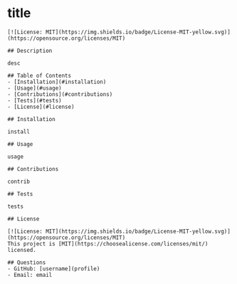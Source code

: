 # title

    [![License: MIT](https://img.shields.io/badge/License-MIT-yellow.svg)](https://opensource.org/licenses/MIT)

    ## Description

    desc

    ## Table of Contents
    - [Installation](#installation)
    - [Usage](#usage)
    - [Contributions](#contributions)
    - [Tests](#tests)
    - [License](#license)

    ## Installation

    install

    ## Usage

    usage

    ## Contributions

    contrib

    ## Tests

    tests

    ## License 

    [![License: MIT](https://img.shields.io/badge/License-MIT-yellow.svg)](https://opensource.org/licenses/MIT)
    This project is [MIT](https://choosealicense.com/licenses/mit/) licensed.

    ## Questions
    - GitHub: [username](profile)
    - Email: email